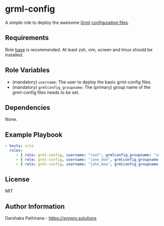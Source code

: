 grml-config
===========

A simple role to deploy the awesome [Grml](https://grml.org) [configuration files](https://michael-prokop.at/blog/2007/12/22/make-console-work-comfortable/).

Requirements
------------

Role [base](https://github.com/jkirk/ansible-role-base) is recommended.
At least zsh, vim, screen and tmux should be installed.

Role Variables
--------------

* (mandatory) `username`: The user to deploy the basic grml-config files.
* (mandatory) `grmlconfig_groupname`: The (primary) group name of the grml-config files needs to be set.

Dependencies
------------

None.

Example Playbook
----------------

```yaml
- hosts: site
  roles:
     - { role: grml-config, username: "root", grmlconfig_groupname: "sysadmin" }
     - { role: grml-config, username: "jane_doe", grmlconfig_groupname: "sysadmin" }
     - { role: grml-config, username: "john_doe", grmlconfig_groupname: "sysadmin" }
```

License
-------

MIT

Author Information
------------------

Darshaka Pathirana - https://synpro.solutions
